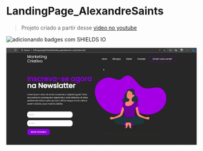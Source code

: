 # LandingPage_AlexandreSaints

> Projeto criado a partir desse [video no youtube](https://www.youtube.com/watch?v=edDCEK5QWE8&t=2549s)

![adicionando badges com SHIELDS IO](https://img.shields.io/badge/STATUS-CONCLUÍDO-<COLOR>GREEN)

![Resultado landingpage](Final.gif)
